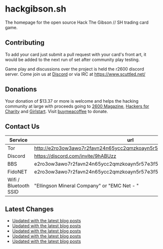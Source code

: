 # hackgibson.sh
The homepage for the open source Hack The Gibson // SH trading card game.


## Contributing

To add your card just submit a pull request with your card's front art, it would be added to the next run of set after community play testing.

Game play and discussions over the project is held the r2600 discord server. Come join us at [Discord](https://discord.com/invite/9hABUzz) or via IRC at https://www.scuttled.net/


## Donations

Your donation of $13.37 or more is welcome and helps the hacking community at large with proceeds going to [2600 Magazine](https://2600.com/), [Hackers for Charity](https://hackersforcharity.org) and [Girlstart](https://girlstart.org).  Visit [buymeacoffee](https://www.buymeacoffee.com/hackgibson.sh) to donate.


## Contact Us

Service | url
-|-
Tor | http://e2ro3ow3awo7r2favn24n65ycc2qmzkoayn5r57e3f56nvjwdcgg32ad.onion
Discord | https://discord.com/invite/9hABUzz
BBS | e2ro3ow3awo7r2favn24n65ycc2qmzkoayn5r57e3f56nvjwdcgg32ad.onion:23
FidoNET | e2ro3ow3awo7r2favn24n65ycc2qmzkoayn5r57e3f56nvjwdcgg32ad.onion:24554
Wifi / Bluetooth SSID | "Ellingson Mineral Company" or "EMC Net - <fidonet address>"

## Latest Changes
<!-- BLOG-POST-LIST:START -->
- [Updated with the latest blog posts](https://github.com/DFW2600/hackgibson.sh/commit/68a9ef16328e655f6935d7b5cb6aacc1bd3a83b9)
- [Updated with the latest blog posts](https://github.com/DFW2600/hackgibson.sh/commit/8e426b39c012638e14b4a3c437fc5d9f3abb74a3)
- [Updated with the latest blog posts](https://github.com/DFW2600/hackgibson.sh/commit/e4c5086a6216f93d48b1c5722e46ccdc10bf8e57)
- [Updated with the latest blog posts](https://github.com/DFW2600/hackgibson.sh/commit/30820ed1e68618caa987164d3f92f88783a8c7ff)
- [Updated with the latest blog posts](https://github.com/DFW2600/hackgibson.sh/commit/51154409f9ff301abaa0e278213bc37654d899d9)
<!-- BLOG-POST-LIST:END -->
